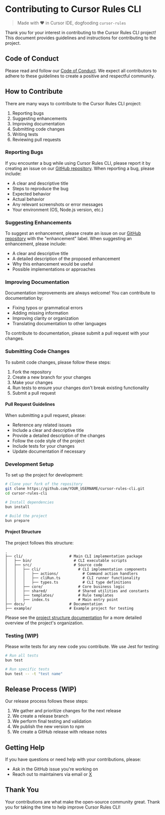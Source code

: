 # Contributing to Cursor Rules CLI
> Made with ❤️ in Cursor IDE, dogfooding `cursor-rules`

Thank you for your interest in contributing to the Cursor Rules CLI project! This document provides guidelines and instructions for contributing to the project.

## Code of Conduct

Please read and follow our [Code of Conduct](CODE_OF_CONDUCT.md). We expect all contributors to adhere to these guidelines to create a positive and respectful community.

## How to Contribute

There are many ways to contribute to the Cursor Rules CLI project:

1. Reporting bugs
2. Suggesting enhancements
3. Improving documentation
4. Submitting code changes
5. Writing tests
6. Reviewing pull requests

### Reporting Bugs

If you encounter a bug while using Cursor Rules CLI, please report it by creating an issue on our [GitHub repository](https://github.com/gabimoncha/cursor-rules-cli/issues). When reporting a bug, please include:

- A clear and descriptive title
- Steps to reproduce the bug
- Expected behavior
- Actual behavior
- Any relevant screenshots or error messages
- Your environment (OS, Node.js version, etc.)

### Suggesting Enhancements

To suggest an enhancement, please create an issue on our [GitHub repository](https://github.com/gabimoncha/cursor-rules-cli/issues) with the "enhancement" label. When suggesting an enhancement, please include:

- A clear and descriptive title
- A detailed description of the proposed enhancement
- Why this enhancement would be useful
- Possible implementations or approaches

### Improving Documentation

Documentation improvements are always welcome! You can contribute to documentation by:

- Fixing typos or grammatical errors
- Adding missing information
- Improving clarity or organization
- Translating documentation to other languages

To contribute to documentation, please submit a pull request with your changes.

### Submitting Code Changes

To submit code changes, please follow these steps:

1. Fork the repository
2. Create a new branch for your changes
3. Make your changes
4. Run tests to ensure your changes don't break existing functionality
5. Submit a pull request

#### Pull Request Guidelines

When submitting a pull request, please:

- Reference any related issues
- Include a clear and descriptive title
- Provide a detailed description of the changes
- Follow the code style of the project
- Include tests for your changes
- Update documentation if necessary

### Development Setup

To set up the project for development:

```bash
# Clone your fork of the repository
git clone https://github.com/YOUR_USERNAME/cursor-rules-cli.git
cd cursor-rules-cli

# Install dependencies
bun install

# Build the project
bun prepare
```

#### Project Structure

The project follows this structure:

```
.
├── cli/                     # Main CLI implementation package
│   ├── bin/                   # CLI executable scripts
│   ├── src/                   # Source code
│   │   ├── cli/                 # CLI implementation components
│   │   │   ├── actions/           # Command action handlers
│   │   │   ├── cliRun.ts          # CLI runner functionality
│   │   │   ├── types.ts           # CLI type definitions
│   │   ├── core/                # Core business logic
│   │   ├── shared/              # Shared utilities and constants
│   │   ├── templates/           # Rule templates
│   │   ├── index.ts             # Main entry point
├── docs/                    # Documentation
├── example/                 # Example project for testing
```

Please see the [project structure documentation](../.cursor/rules/project-structure.mdc) for a more detailed overview of the project's organization.

### Testing (WIP)

Please write tests for any new code you contribute. We use Jest for testing:

```bash
# Run all tests
bun test

# Run specific tests
bun test -- -t "test name"
```

## Release Process (WIP)

Our release process follows these steps:

1. We gather and prioritize changes for the next release
2. We create a release branch
3. We perform final testing and validation
4. We publish the new version to npm
5. We create a GitHub release with release notes

## Getting Help

If you have questions or need help with your contributions, please:

- Ask in the GitHub issue you're working on
- Reach out to maintainers via email or [X](https://x.com/gabimoncha)

## Thank You

Your contributions are what make the open-source community great. Thank you for taking the time to help improve Cursor Rules CLI! 